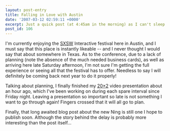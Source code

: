 ```yaml
---
layout: post-entry
title: Falling in Love with Austin
date: '2007-03-12 02:59:11 +0000'
excerpt: Just a quick post (at 4:45am in the morning) as I can't sleep due to anxiety about this evenings 20x2 performance.
post_id: 106
---
```

I'm currently enjoying the [SXSW][1] Interactive festival here in Austin, and I must say that this place is instantly likeable -- and I never thought I would say that about somewhere in Texas. As to the conference, due to a lack of planning (note the absence of the much needed business cards), as well as arriving here late Saturday afternoon, I'm not sure I'm getting the full experience or seeing all that the festival has to offer. Needless to say I will definitely be coming back next year to do it properly!

Talking about planning, I finally finished my [20×2][2] video presentation about an hour ago, which I've been working on during each spare interval since Friday night. Leaving a presentation so important so late is not something I want to go through again! Fingers crossed that it will all go to plan.

Finally, that long awaited blog post about the new Ning is still one I hope to publish soon. Although the story behind the delay is probably more interesting than the post itself...

[1]: http://2007.sxsw.com/
[2]: http://20x2.org/
